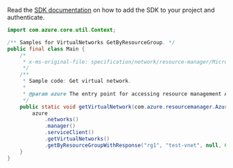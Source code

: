 Read the [SDK documentation](https://github.com/Azure/azure-sdk-for-java/blob/azure-resourcemanager_2.13.0/sdk/resourcemanager/azure-resourcemanager/README.md) on how to add the SDK to your project and authenticate.

```java
import com.azure.core.util.Context;

/** Samples for VirtualNetworks GetByResourceGroup. */
public final class Main {
    /*
     * x-ms-original-file: specification/network/resource-manager/Microsoft.Network/stable/2021-05-01/examples/VirtualNetworkGet.json
     */
    /**
     * Sample code: Get virtual network.
     *
     * @param azure The entry point for accessing resource management APIs in Azure.
     */
    public static void getVirtualNetwork(com.azure.resourcemanager.AzureResourceManager azure) {
        azure
            .networks()
            .manager()
            .serviceClient()
            .getVirtualNetworks()
            .getByResourceGroupWithResponse("rg1", "test-vnet", null, Context.NONE);
    }
}
```
